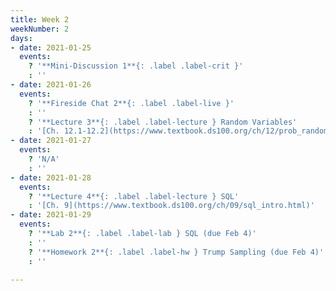 ```yaml
---
title: Week 2
weekNumber: 2
days:
- date: 2021-01-25
  events:
    ? '**Mini-Discussion 1**{: .label .label-crit }'
    : ''
- date: 2021-01-26
  events:
    ? '**Fireside Chat 2**{: .label .label-live }'
    : ''
    ? '**Lecture 3**{: .label .label-lecture } Random Variables'
    : '[Ch. 12.1-12.2](https://www.textbook.ds100.org/ch/12/prob_random_vars.html)'
- date: 2021-01-27
  events:
    ? 'N/A'
    : ''
- date: 2021-01-28
  events:
    ? '**Lecture 4**{: .label .label-lecture } SQL'
    : '[Ch. 9](https://www.textbook.ds100.org/ch/09/sql_intro.html)'
- date: 2021-01-29
  events:
    ? '**Lab 2**{: .label .label-lab } SQL (due Feb 4)'
    : ''
    ? '**Homework 2**{: .label .label-hw } Trump Sampling (due Feb 4)'
    : ''

---
```

